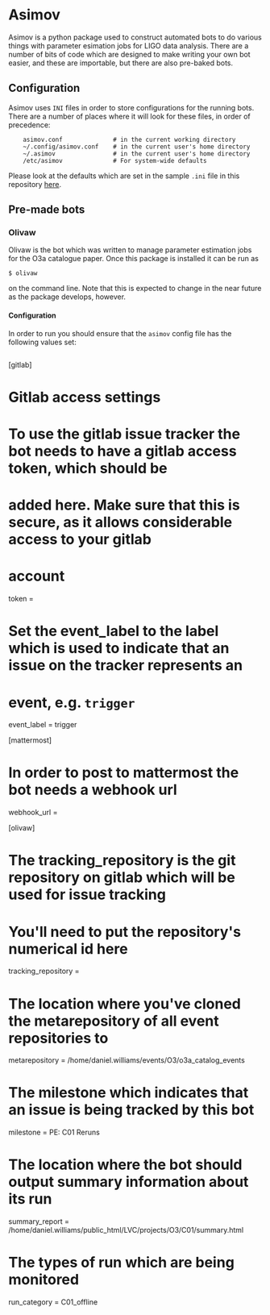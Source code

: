 # Asimov

Asimov is a python package used to construct automated bots to do various things with parameter esimation jobs for LIGO data analysis.
There are a number of bits of code which are designed to make writing your own bot easier, and these are importable, but there are also pre-baked bots.

## Configuration

Asimov uses `INI` files in order to store configurations for the running bots.
There are a number of places where it will look for these files, in order of precedence:
```
	asimov.conf              # in the current working directory
	~/.config/asimov.conf    # in the current user's home directory
	~/.asimov                # in the current user's home directory
	/etc/asimov              # For system-wide defaults
```
Please look at the defaults which are set in the sample `.ini` file in this repository [here](asimov/asimov.conf "default config").

## Pre-made bots

### Olivaw

Olivaw is the bot which was written to manage parameter estimation jobs for the O3a catalogue paper.
Once this package is installed it can be run as 

```$ olivaw```

on the command line. Note that this is expected to change in the near future as the package develops, however.

#### Configuration

In order to run you should ensure that the `asimov` config file has the following values set:
```

```
[gitlab]
# Gitlab access settings
# To use the gitlab issue tracker the bot needs to have a gitlab access token, which should be 
# added here. Make sure that this is secure, as it allows considerable access to your gitlab
# account
token = 
# Set the event_label to the label which is used to indicate that an issue on the tracker represents an
# event, e.g. `trigger`
event_label = trigger

[mattermost]
# In order to post to mattermost the bot needs a webhook url
webhook_url = 

[olivaw]
# The tracking_repository is the git repository on gitlab which will be used for issue tracking
# You'll need to put the repository's numerical id here
tracking_repository = 
# The location where you've cloned the metarepository of all event repositories to
metarepository = /home/daniel.williams/events/O3/o3a_catalog_events
# The milestone which indicates that an issue is being tracked by this bot
milestone = PE: C01 Reruns
# The location where the bot should output summary information about its run
summary_report = /home/daniel.williams/public_html/LVC/projects/O3/C01/summary.html
# The types of run which are being monitored
run_category = C01_offline
```

